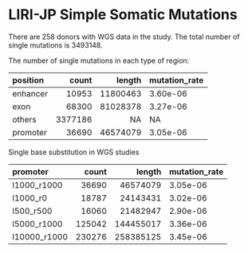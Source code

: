 LIRI-JP Simple Somatic Mutations
================

There are 258 donors with WGS data in the study. The total number of
single mutations is 3493148.

The number of single mutations in each type of region:

| position |   count |   length | mutation\_rate |
| :------- | ------: | -------: | :------------- |
| enhancer |   10953 | 11800463 | 3.60e-06       |
| exon     |   68300 | 81028378 | 3.27e-06       |
| others   | 3377186 |       NA | NA             |
| promoter |   36690 | 46574079 | 3.05e-06       |

Single base substitution in WGS studies

| promoter      |  count |    length | mutation\_rate |
| :------------ | -----: | --------: | :------------- |
| l1000\_r1000  |  36690 |  46574079 | 3.05e-06       |
| l1000\_r0     |  18787 |  24143431 | 3.02e-06       |
| l500\_r500    |  16060 |  21482947 | 2.90e-06       |
| l5000\_r1000  | 125042 | 144455017 | 3.36e-06       |
| l10000\_r1000 | 230276 | 258385125 | 3.45e-06       |
